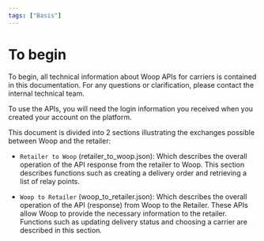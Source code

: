 ```yaml
---
tags: ["Basis"]
---
```


# To begin

To begin, all technical information about Woop APIs for carriers is contained in this documentation. For any questions or clarification, please contact the internal technical team.

To use the APIs, you will need the login information you received when you created your account on the platform.

This document is divided into 2 sections illustrating the exchanges possible between Woop and the retailer:

- `Retailer to Woop` (retailer_to_woop.json): Which describes the overall operation of the API response from the retailer to Woop. This section describes functions such as creating a delivery order and retrieving a list of relay points.


- `Woop to Retailer` (woop_to_retailer.json): Which describes the overall operation of the API (response) from Woop to the Retailer. These APIs allow Woop to provide the necessary information to the retailer. Functions such as updating delivery status and choosing a carrier are described in this section.

